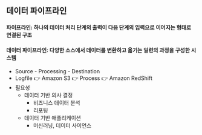 ## 데이터 파이프라인

#### 파이프라인: 하나의 데이터 처리 단계의 출력이 다음 단계의 입력으로 이어지는 형태로 연결된 구조

#### 데이터 파이프라인: 다양한 소스에서 데이터를 변환하고 옮기는 일련의 과정을 구성한 시스템
- Source - Processing - Destination
- Logfile :point_right: Amazon S3 :point_right: Process :point_right: Amazon RedShift
- 필요성
  - 데이터 기반 의사 결정
    - 비즈니스 데이터 분석
    - 리포팅
  - 데이터 기반 애플리케이션
    - 머신러닝, 데이터 사이언스
